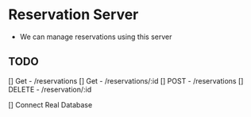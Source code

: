 # Reservation Server 
- We can manage reservations using this server 
## TODO 
[] Get - /reservations
[] Get - /reservations/:id
[] POST - /reservations 
[] DELETE - /reservation/:id

[] Connect Real Database 

